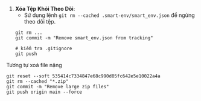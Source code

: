 
1. **Xóa Tệp Khỏi Theo Dõi**:
   - Sử dụng lệnh `git rm --cached .smart-env/smart_env.json` để ngừng theo dõi tệp.
   ```
   git rm ...
   git commit -m "Remove smart_env.json from tracking"
   
   # kiểm tra .gitignore
   git push
   ```
Tương tự xoá file nặng
```
git reset --soft 535414c7334847e68c990d05fc642e5e10022a4a
git rm --cached "*.zip"
git commit -m "Remove large zip files"
git push origin main --force

```